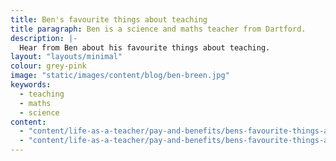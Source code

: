 ```yaml
---
title: Ben's favourite things about teaching
title paragraph: Ben is a science and maths teacher from Dartford.
description: |-
  Hear from Ben about his favourite things about teaching.
layout: "layouts/minimal" 
colour: grey-pink 
image: "static/images/content/blog/ben-breen.jpg" 
keywords:
  - teaching
  - maths
  - science
content: 
  - "content/life-as-a-teacher/pay-and-benefits/bens-favourite-things-about-teaching/header" 
  - "content/life-as-a-teacher/pay-and-benefits/bens-favourite-things-about-teaching/article" 
---
```


